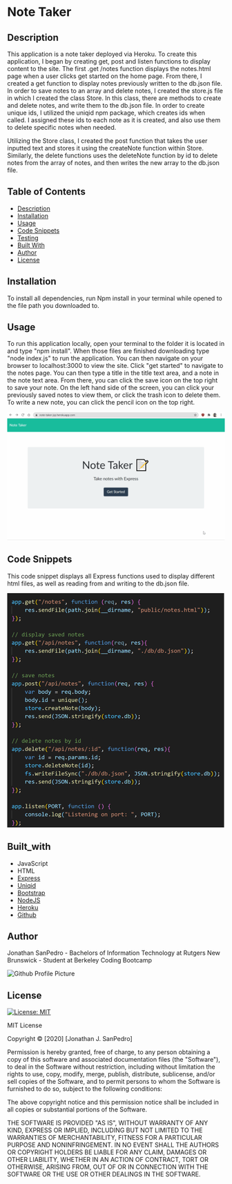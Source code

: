 # Note Taker

## Description
This application is a note taker deployed via Heroku. To create this application, I began by creating get, post and listen functions to display content to the site. The first .get /notes function displays the notes.html page when a user clicks get started on the home page. From there, I created a get function to display notes previously written to the db.json file. In order to save notes to an array and delete notes, I created the store.js file in which I created the class Store. In this class, there are methods to create and delete notes, and write them to the db.json file. In order to create unique ids, I utilized the uniqid npm package, which creates ids when called. I assigned these ids to each note as it is created, and also use them to delete specific notes when needed. 

Utilizing the Store class, I created the post function that takes the user inputted text and stores it using the createNote function within Store. Similarly, the delete functions uses the deleteNote function by id to delete notes from the array of notes, and then writes the new array to the db.json file. 
  
## Table of Contents
* [Description](#description)
* [Installation](#installation)
* [Usage](#usage)
* [Code Snippets](#code_snippets)
* [Testing](#testing)
* [Built With](#built_with)
* [Author](#author)
* [License](#license)


## Installation
To install all dependencies, run Npm install in your terminal while opened to the file path you downloaded to. 

## Usage
To run this application locally, open your terminal to the folder it is located in and type "npm install". When those files are finished downloading type "node index.js" to run the application. You can then navigate on your browser to localhost:3000 to view the site. Click "get started" to navigate to the notes page. You can then type a title in the title text area, and a note in the note text area. From there, you can click the save icon on the top right to save your note. On the left hand side of the screen, you can click your previously saved notes to view them, or click the trash icon to delete them. To write a new note, you can click the pencil icon on the top right.

![gif Walkthrough](./public/assets/images/noteTaker.gif)

## Code Snippets
This code snippet displays all Express functions used to display different html files, as well as reading from and writing to the db.json file. 

![Express Functions](./public/assets/images/express.png)

## Built_with
* JavaScript
* HTML
* [Express](https://expressjs.com/)
* [Uniqid](https://www.npmjs.com/package/uniqid)
* [Bootstrap](https://getbootstrap.com/)
* [NodeJS](https://nodejs.org/en/)
* [Heroku](https://www.heroku.com)
* [Github](https://github.com/)
  
## Author
Jonathan SanPedro - Bachelors of Information Technology at Rutgers New Brunswick - Student at Berkeley Coding Bootcamp
  
![Github Profile Picture](https://github.com/jsp117.png?size=150)

## License
[![License: MIT](https://img.shields.io/badge/License-MIT-yellow.svg)](https://opensource.org/licenses/MIT)

MIT License

Copyright &copy; [2020] [Jonathan J. SanPedro]

Permission is hereby granted, free of charge, to any person obtaining a copy
of this software and associated documentation files (the "Software"), to deal
in the Software without restriction, including without limitation the rights
to use, copy, modify, merge, publish, distribute, sublicense, and/or sell
copies of the Software, and to permit persons to whom the Software is
furnished to do so, subject to the following conditions:

The above copyright notice and this permission notice shall be included in all
copies or substantial portions of the Software.

THE SOFTWARE IS PROVIDED "AS IS", WITHOUT WARRANTY OF ANY KIND, EXPRESS OR
IMPLIED, INCLUDING BUT NOT LIMITED TO THE WARRANTIES OF MERCHANTABILITY,
FITNESS FOR A PARTICULAR PURPOSE AND NONINFRINGEMENT. IN NO EVENT SHALL THE
AUTHORS OR COPYRIGHT HOLDERS BE LIABLE FOR ANY CLAIM, DAMAGES OR OTHER
LIABILITY, WHETHER IN AN ACTION OF CONTRACT, TORT OR OTHERWISE, ARISING FROM,
OUT OF OR IN CONNECTION WITH THE SOFTWARE OR THE USE OR OTHER DEALINGS IN THE
SOFTWARE.